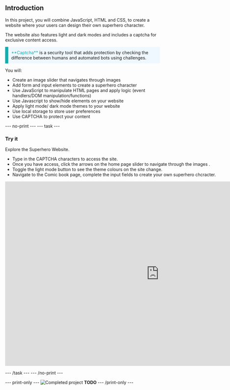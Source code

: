 ## Introduction


In this project, you will combine JavaScript, HTML and CSS, to create a website where your users can design their own superhero character. 

The website also features light and dark modes and includes a captcha for exclusive content access.


<p style="border-left: solid; border-width:10px; border-color: #0faeb0; background-color: aliceblue; padding: 10px;">
<span style="color: #0faeb0">**Captcha**</span> is a security tool that adds protection by checking the difference between humans and automated bots using challenges.
</p>

You will:
+ Create an image slider that navigates through images
+ Add form and input elements to create a superhero character
+ Use JavaScript to manipulate HTML pages and apply logic (event handlers/DOM manipulation/functions)
+ Use Javascript to show/hide elements on your website
+ Apply light mode/ dark mode themes to your website
+ Use local storage to store user preferences
+ Use CAPTCHA to protect your content


--- no-print ---
--- task ---

### Try it
<div style="display: flex; flex-wrap: wrap">
<div style="flex-basis: 175px; flex-grow: 1">  
Explore the Superhero Website. 

+ Type in the CAPTCHA characters to access the site.
+ Once you have access, click the arrows on the home page slider to navigate through the images .
+ Toggle the light mode button to see the theme colours on the site change.
+ Navigate to the Comic book page, complete the input fields to create your own superhero chcracter.

<iframe src="https://staging-editor.raspberrypi.org/en/embed/viewer/comic-character-complete" width="1000" height="600" frameborder="0" marginwidth="0" marginheight="0" allowfullscreen> </iframe>
</div>
</div>

--- /task ---
--- /no-print ---

--- print-only ---
![Completed project](images/showcase_static.png) **TODO**
--- /print-only ---
